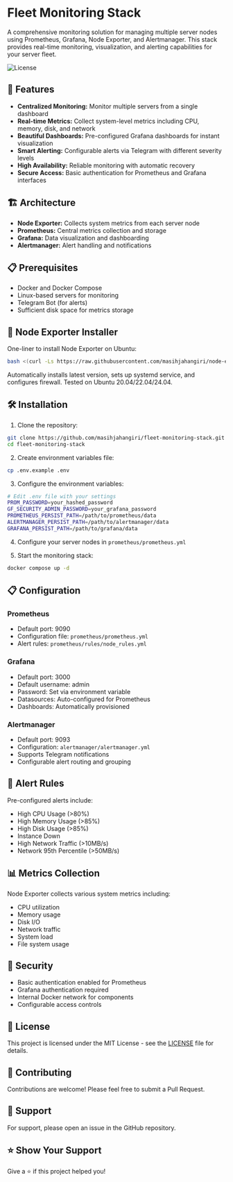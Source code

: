 # Fleet Monitoring Stack

A comprehensive monitoring solution for managing multiple server nodes using Prometheus, Grafana, Node Exporter, and Alertmanager. This stack provides real-time monitoring, visualization, and alerting capabilities for your server fleet.

![License](https://img.shields.io/badge/license-MIT-blue.svg)

## 🚀 Features

- **Centralized Monitoring:** Monitor multiple servers from a single dashboard
- **Real-time Metrics:** Collect system-level metrics including CPU, memory, disk, and network
- **Beautiful Dashboards:** Pre-configured Grafana dashboards for instant visualization
- **Smart Alerting:** Configurable alerts via Telegram with different severity levels
- **High Availability:** Reliable monitoring with automatic recovery
- **Secure Access:** Basic authentication for Prometheus and Grafana interfaces

## 🏗️ Architecture

- **Node Exporter:** Collects system metrics from each server node
- **Prometheus:** Central metrics collection and storage
- **Grafana:** Data visualization and dashboarding
- **Alertmanager:** Alert handling and notifications

## 📋 Prerequisites

- Docker and Docker Compose
- Linux-based servers for monitoring
- Telegram Bot (for alerts)
- Sufficient disk space for metrics storage

## 🚀 Node Exporter Installer

One-liner to install Node Exporter on Ubuntu:
```bash
bash <(curl -Ls https://raw.githubusercontent.com/masihjahangiri/node-exporter-installer/main/install.sh)
```
Automatically installs latest version, sets up systemd service, and configures firewall. Tested on Ubuntu 20.04/22.04/24.04.

## 🛠️ Installation

1. Clone the repository:

```bash
git clone https://github.com/masihjahangiri/fleet-monitoring-stack.git
cd fleet-monitoring-stack
```

2. Create environment variables file:
```bash
cp .env.example .env
```

3. Configure the environment variables:
```bash
# Edit .env file with your settings
PROM_PASSWORD=your_hashed_password
GF_SECURITY_ADMIN_PASSWORD=your_grafana_password
PROMETHEUS_PERSIST_PATH=/path/to/prometheus/data
ALERTMANAGER_PERSIST_PATH=/path/to/alertmanager/data
GRAFANA_PERSIST_PATH=/path/to/grafana/data
```

4. Configure your server nodes in `prometheus/prometheus.yml`

5. Start the monitoring stack:
```bash
docker compose up -d
```

## 📋 Configuration

### Prometheus
- Default port: 9090
- Configuration file: `prometheus/prometheus.yml`
- Alert rules: `prometheus/rules/node_rules.yml`

### Grafana
- Default port: 3000
- Default username: admin
- Password: Set via environment variable
- Datasources: Auto-configured for Prometheus
- Dashboards: Automatically provisioned

### Alertmanager
- Default port: 9093
- Configuration: `alertmanager/alertmanager.yml`
- Supports Telegram notifications
- Configurable alert routing and grouping

## 🚨 Alert Rules

Pre-configured alerts include:
- High CPU Usage (>80%)
- High Memory Usage (>85%)
- High Disk Usage (>85%)
- Instance Down
- High Network Traffic (>10MB/s)
- Network 95th Percentile (>50MB/s)

## 📊 Metrics Collection

Node Exporter collects various system metrics including:
- CPU utilization
- Memory usage
- Disk I/O
- Network traffic
- System load
- File system usage

## 🔐 Security

- Basic authentication enabled for Prometheus
- Grafana authentication required
- Internal Docker network for components
- Configurable access controls

## 📝 License

This project is licensed under the MIT License - see the [LICENSE](LICENSE) file for details.

## 🤝 Contributing

Contributions are welcome! Please feel free to submit a Pull Request.

## 📧 Support

For support, please open an issue in the GitHub repository.

## ⭐ Show Your Support

Give a ⭐️ if this project helped you!



